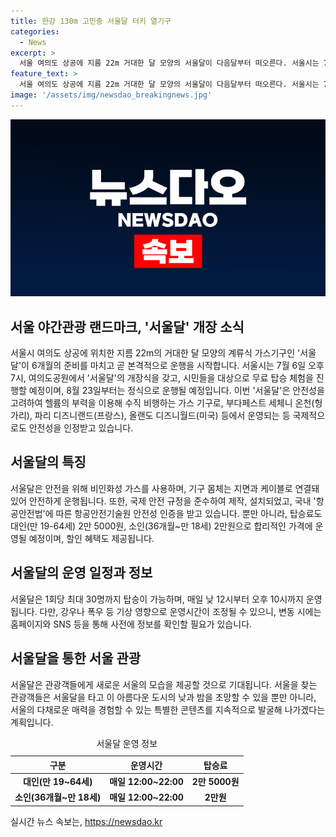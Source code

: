```yaml
---
title: 한강 130m 고민중 서울달 터키 열기구
categories:
  - News
excerpt: >
  서울 여의도 상공에 지름 22m 거대한 달 모양의 서울달이 다음달부터 떠오른다. 서울시는 7월 6일 여의도공원에서 개장식을 열고, 8월 23일부터 정식 개장과 유료 탑승을 시작한다. 시범운영 기간 동안 무료 탑승 체험과 의견 수렴을 통해 개선할 예정이며, 안전성과 국제적 운영 경험을 강조했다. 서울달은 헬륨을 이용해 수직 비행하며, 최대 30명까지 탑승 가능하며 탑승료는 2만 5000원이다. 운영 시간은 매일 낮 12시부터 오후 10시까지이며, 강우나 폭우 등에 따라 운행 시간이 조정될 수 있다.
feature_text: >
  서울 여의도 상공에 지름 22m 거대한 달 모양의 서울달이 다음달부터 떠오른다. 서울시는 7월 6일 여의도공원에서 개장식을 열고, 8월 23일부터 정식 개장과 유료 탑승을 시작한다. 시범운영 기간 동안 무료 탑승 체험과 의견 수렴을 통해 개선할 예정이며, 안전성과 국제적 운영 경험을 강조했다. 서울달은 헬륨을 이용해 수직 비행하며, 최대 30명까지 탑승 가능하며 탑승료는 2만 5000원이다. 운영 시간은 매일 낮 12시부터 오후 10시까지이며, 강우나 폭우 등에 따라 운행 시간이 조정될 수 있다.
image: '/assets/img/newsdao_breakingnews.jpg'
---
```


<p><img src="/assets/img/newsdao_breakingnews.jpg" alt="pcversion 속보" /></p>

<h2 data-ke-size="size26">서울 야간관광 랜드마크, '서울달' 개장 소식</h2>

<p data-ke-size="size16">서울시 여의도 상공에 위치한 지름 22m의 거대한 달 모양의 계류식 가스기구인 '서울달'이 6개월의 준비를 마치고 곧 본격적으로 운행을 시작합니다. 서울시는 7월 6일 오후 7시, 여의도공원에서 '서울달'의 개장식을 갖고, 시민들을 대상으로 무료 탑승 체험을 진행할 예정이며, 8월 23일부터는 정식으로 운행될 예정입니다. 이번 '서울달'은 안전성을 고려하여 헬륨의 부력을 이용해 수직 비행하는 가스 기구로, 부다페스트 세체니 온천(헝가리), 파리 디즈니랜드(프랑스), 올랜도 디즈니월드(미국) 등에서 운영되는 등 국제적으로도 안전성을 인정받고 있습니다.</p>

<h2 data-ke-size="size26">서울달의 특징</h2>

<p data-ke-size="size16">서울달은 안전을 위해 비인화성 가스를 사용하며, 기구 몸체는 지면과 케이블로 연결돼 있어 안전하게 운행됩니다. 또한, 국제 안전 규정을 준수하여 제작, 설치되었고, 국내 '항공안전법'에 따른 항공안전기술원 안전성 인증을 받고 있습니다. 뿐만 아니라, 탑승료도 대인(만 19-64세) 2만 5000원, 소인(36개월~만 18세) 2만원으로 합리적인 가격에 운영될 예정이며, 할인 혜택도 제공됩니다.</p>

<h2 data-ke-size="size26">서울달의 운영 일정과 정보</h2>

<p data-ke-size="size16">서울달은 1회당 최대 30명까지 탑승이 가능하며, 매일 낮 12시부터 오후 10시까지 운영됩니다. 다만, 강우나 폭우 등 기상 영향으로 운영시간이 조정될 수 있으니, 변동 시에는 홈페이지와 SNS 등을 통해 사전에 정보를 확인할 필요가 있습니다.</p>

<h2 data-ke-size="size26">서울달을 통한 서울 관광</h2>

<p data-ke-size="size16">서울달은 관광객들에게 새로운 서울의 모습을 제공할 것으로 기대됩니다. 서울을 찾는 관광객들은 서울달을 타고 이 아름다운 도시의 낮과 밤을 조망할 수 있을 뿐만 아니라, 서울의 다채로운 매력을 경험할 수 있는 특별한 콘텐츠를 지속적으로 발굴해 나가겠다는 계획입니다.</p>

<table>
  <caption>서울달 운영 정보</caption>
  <thead>
    <tr>
      <th>구분</th>
      <th>운영시간</th>
      <th>탑승료</th>
    </tr>
  </thead>
  <tbody>
    <tr>
      <td style="text-align: center; height: 17px;"><b>대인(만 19~64세)</b></td>
      <td style="text-align: center; height: 17px;"><b>매일 12:00~22:00</b></td>
      <td style="text-align: center; height: 17px;"><b>2만 5000원</b></td>
    </tr>
    <tr>
      <td style="text-align: center; height: 17px;"><b>소인(36개월~만 18세)</b></td>
      <td style="text-align: center; height: 17px;"><b>매일 12:00~22:00</b></td>
      <td style="text-align: center; height: 17px;"><b>2만원</b></td>
    </tr>
  </tbody>
</table>
실시간 뉴스 속보는, <a href="https://newsdao.kr" rel="dofollow">https://newsdao.kr</a>


